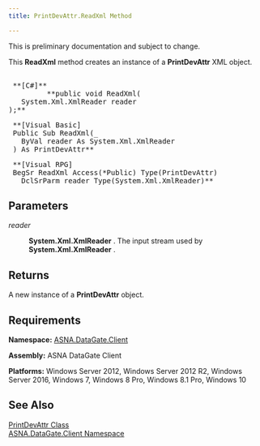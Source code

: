 ```yaml
---
title: PrintDevAttr.ReadXml Method

---
```


This is preliminary documentation and subject to change. 

This **ReadXml** method creates an instance of a **PrintDevAttr** XML object.
<pre class="prettyprint">
        <span class="lang">
 **[C#]** 
        </span> **public void ReadXml(
   System.Xml.XmlReader reader
);**      </pre>
<pre class="prettyprint">
 **<span class="lang">[Visual Basic] </span>
 Public Sub ReadXml(_
   ByVal reader As System.Xml.XmlReader<br /> ) As PrintDevAttr**      </pre>
<pre class="prettyprint">
 **<span class="lang">[Visual RPG]</span>
 BegSr ReadXml Access(*Public) Type(PrintDevAttr)<br />   DclSrParm reader Type(System.Xml.XmlReader)**      </pre>

## Parameters

<dl>
        <dt />
</dl>

*reader* 
<dl>
        <dd>

**System.Xml.XmlReader** . The input stream used by **System.Xml.XmlReader** .
</dd>
</dl>

## Returns

A new instance of a **PrintDevAttr** object.
## Requirements

<span> **Namespace:** [ASNA.DataGate.Client](datagate-client-namespace.html) </span> 

<span> **Assembly:** ASNA DataGate Client</span> 

<span> **Platforms:** Windows Server 2012, Windows Server 2012 R2, Windows Server 2016, Windows 7, Windows 8 Pro, Windows 8.1 Pro, Windows 10</span> 
## See Also


[PrintDevAttr Class](print-dev-attr-class.html)
      <br />
[ASNA.DataGate.Client Namespace](datagate-client-namespace.html)

